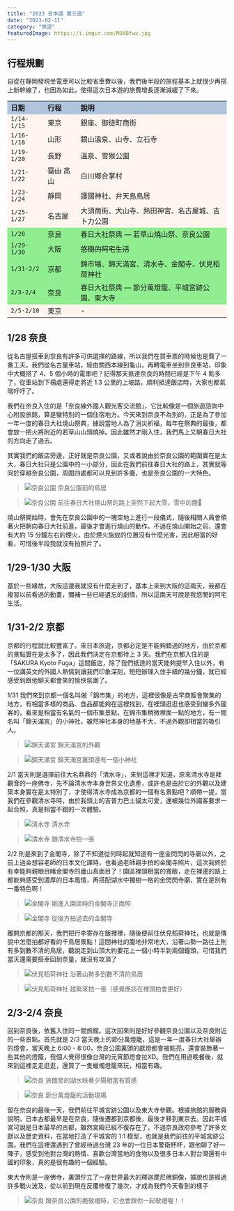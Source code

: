 ```yaml
---
title: "2023 日本遊 第三週"
date: "2023-02-11"
category: "旅遊"
featuredImage: https://i.imgur.com/M5KBfwx.jpg
---
```


## 行程規劃
自從在靜岡發現坐電車可以比較省車費以後，我們後半段的旅程基本上就很少再搭上新幹線了，也因為如此，使得這次日本遊的旅費增長逐漸減緩了下來。

<table bgcolor="SeaShell">
  <tr bgcolor="LightSteelBlue">
    <td><strong>日期</strong></td>
    <td><strong>行程</strong></td>
    <td><strong>說明</strong></td>
  </tr>
  <tr>
    <td><code>1/14-1/15</code></td>
    <td>東京</td>
    <td>銀座、御徒町商街</td>
  </tr>
  <tr>
    <td><code>1/16-1/18</code></td>
    <td>山形</td>
    <td>銀山溫泉、山寺、立石寺</td>
  </tr>
  <tr>
    <td><code>1/19-1/20</code></td>
    <td>長野</td>
    <td>溫泉、雪猴公園</td>
  </tr>
  <tr>
    <td><code>1/21-1/22</code></td>
    <td><s>富山</s> 高山</td>
    <td>白川鄉合掌村</td>
  </tr>
  <tr>
    <td><code>1/23-1/24</code></td>
    <td>靜岡</td>
    <td>護國神社、弁天島鳥居</td>
  </tr>
  <tr>
    <td><code>1/25-1/27</code></td>
    <td>名古屋</td>
    <td>大須商街、犬山寺、熱田神宮、名古屋城、吉卜力公園</td>
  </tr>
  <tr bgcolor="LightGreen">
    <td><code>1/28</code></td>
    <td>奈良</td>
    <td>春日大社祭典 — 若草山燒山祭、奈良公園</td>
  </tr>
  <tr bgcolor="LightGreen">
    <td><code>1/29-1/30</code></td>
    <td>大阪</td>
    <td><s>悠閒的阿宅生活</s></td>
  </tr>
  <tr bgcolor="LightGreen">
    <td><code>1/31-2/2</code></td>
    <td>京都</td>
    <td>錦市場、錦天滿宮、清水寺、金閣寺、伏見稻荷神社</td>
  </tr>
  <tr bgcolor="LightGreen">
    <td><code>2/3-2/4</code></td>
    <td>奈良</td>
    <td>春日大社祭典 — 節分萬燈籠、平城宮跡公園、東大寺</td>
  </tr>
  <tr>
    <td><code>2/5-2/10</code></td>
    <td>東京</td>
    <td>-</td>
  </tr>
</table>

## 1/28 奈良
從名古屋搭車到奈良有許多可供選擇的路線，所以我們在買車票的時候也是費了一番工夫。我們從名古屋車站，經由關西本線到龜山，再轉電車坐到奈良車站，印象中大概搭了 4、5 個小時的電車吧？記得那天抵達奈良的時間已經是下午 4 點多了，從車站到下榻處還得走將近 1.3 公里的上坡路，順利抵達飯店時，大家也都氣喘吁吁了。

我們在奈良入住的是「奈良線外國人觀光客交流館」，它比較像是一個旅遊諮詢中心附設旅館，算是蠻特別的一個住宿地方。今天來到奈良不為別的，正是為了參加一年一度的春日大社燒山祭典，據說當地人為了消災祈福，每年在祭典的最後，都會放一把火將附近的若草山山頭燒掉。因此雖然才剛入住，我們馬上又朝春日大社的方向走了過去。

其實我們的飯店旁邊，正好就是奈良公園，又或者說由於奈良公園的範圍實在是太大，春日大社只是公園中的一小部分，因此在我們前往春日大社的路上，其實就等同於穿越奈良公園，周圍四處都可以見到許多鹿，也是奈良公園的一大特色。

> ![奈良公園](https://i.imgur.com/3SLh1dD.jpg)
> 奈良公園前的鳥居

> ![奈良公園](https://i.imgur.com/zadCwYE.jpg)
> 前往春日大社燒山祭的路上突然下起大雪，雪中的鹿🦌

燒山祭開始時，會先在奈良公園中的一塊空地上進行一段儀式，隨後相關人員會領著火把朝向春日大社前進，最後才會進行燒山的動作。不過在燒山開始之前，還會有大約 15 分鐘左右的煙火，由於煙火施放的位置沒有什麼光害，因此相當的好看，可惜後半段我就沒有拍照片了。

## 1/29-1/30 大阪
基於一些緣故，大阪這邊我就沒有什麼走到了，基本上來到大阪的這兩天，我都在複習以前看過的動畫，彌補一些已經遺忘的劇情，所以這兩天可說是我悠閒的阿宅生活。

## 1/31-2/2 京都
京都的行程就比較豐富了。來日本旅遊，京都必定是不能夠錯過的地方，由於京都的景點實在是太多了，因此我們決定在京都待上 3 天。我們在京都入住的是「SAKURA Kyoto Fuga」這間飯店，除了我們抵達的當天能夠提早入住以外，有一位講英文的外國人熱情到讓我們印象深刻，短短辦理入住手續的幾分鐘，就已經感受到跟他聊天都會笑的愉快氛圍了。

1/31 我們來到京都一個名叫做「錦市集」的地方，這裡很像是古早商販會聚集的地方，有相當多樣的商品、食品都能夠在這裡找到，在裡頭逛逛也感受到蠻多外國客的，看來是相當有名氣的一個市集景點。在錦市集稍微裡面一點的地方，有一間名叫「錦天滿宮」的小神社，雖然神社本身的地基不大，不過外觀卻相當的吸引人。

> ![錦天滿宮](https://i.imgur.com/4z8tYjE.jpg)
> 錦天滿宮的外觀

> ![錦天滿宮](https://i.imgur.com/VA5VFxv.jpg)
> 錦天滿宮裏頭還有一個小神社

2/1 當天則是選擇前往大名鼎鼎的「清水寺」，來到這裡才知道，原來清水寺是拜觀音的一座佛寺，先不論清水寺本身世界文化遺產，或許也是由於它的外觀以及建築本身實在是太特別了，才使得清水寺成為京都的一個有名景點吧？順帶一提，當我們在參觀清水寺時，由於我頭上的吉普力巴士貓太可愛，還被幾位外國客要求一起合照，真是相當不錯的一次體驗。

> ![清水寺](https://i.imgur.com/vtDZZHr.jpg)
> 清水寺

> ![清水寺](https://i.imgur.com/YzcWsAh.jpg)
> 跟清水寺拍一張

2/2 則是來到了金閣寺，除了不知道從何時起就知道有一座金閃閃的寺廟以外，之前上過金想容老師的日本文化課時，也看過老師親手拍的金閣寺照片，這次我終於有幸能夠親眼目睹金閣寺的廬山真面目了！園區裡頭相當的寬敞，走在裡邊的路上都能夠感受到濃厚的日本風情，再搭配湖水中獨樹一格的金閃閃寺廟，實在是別有一番特色啊！

> ![金閣寺](https://i.imgur.com/1RuXAKe.jpg)
> 剛進入園區時的金閣寺正面照

> ![金閣寺](https://i.imgur.com/fkGWdBo.jpg)
> 從後方拍過去的金閣寺

離開京都的那天，我們把行李寄存在飯裡裡，隨後便前往伏見稻荷神社，也就是傳說中怎麼拍都好看的千鳥居景點！這間神社的腹地非常地大，沿著山勢一路往上則有多到數不清的鳥居，聽說走到山頂大約要花上一個小時半到兩個鐘頭，可惜我們當天還需要搭車回到奈量，就沒有攻頂了

> ![伏見稻荷神社](https://i.imgur.com/1PKeyN6.jpg)
> 沿著山勢多到數不清的鳥居

> ![伏見稻荷神社](https://i.imgur.com/joVj86y.jpg)
> 趕緊來拍一張（感覺應該在裡頭拍會更好）

## 2/3-2/4 奈良
回到奈良後，依舊入住同一間旅館。這次回來則是好好參觀奈良公園以及奈良附近的一些景點。首先就是 2/3 當天晚上的節分萬燈籠，這是一年一度春日大社舉辦的燈會，當天晚上 6:00 - 8:00，奈良公園裏頭的獻燈都會被點亮，還會裝飾著一些其他的燈籠，我個人覺得很像台灣的元宵節燈會拉XD。我們在用過晚餐後，就來到這裡走走逛逛，還買了一隻蠟燭燈籠來玩，相當有趣。

> ![奈良](https://i.imgur.com/M5KBfwx.jpg)
> 旅館旁的湖水映著夕陽相當有質感

> ![奈良](https://i.imgur.com/zucWiFl.jpg)
> 節分萬燈籠的活動現場

留在奈良的最後一天，我們前往平城宮跡公園以及東大寺參觀。根據旅館的服務員說明，日本古都最早是在奈良，隨後遷都到京都後，最後才移到東京去。因此平城宮可說是日本最早的古都，雖然宮殿已經不復存在了，不過奈良政府參考了許多文獻以及歷史資料，在當地打造了平城宮的 1:1 模型，也就是我們前往的平城宮跡公園。我們在這裡還遇到了曾經待過台灣 23 年的一位日本警衛杯杯，跟他聊了好一陣子，感受到他對台灣的熱情、喜歡台灣當地的食物以及很多日本人對台灣還有中國的印象，真的是很有趣的一個經驗。

東大寺則是一座佛寺，裏頭佇立了一座世界最大的釋迦摩尼佛銅像，據說也是經過許多戰火波及，從以前到現在反覆修復了幾次，才成為我們今天看到的樣子

> ![奈良](https://i.imgur.com/1bp5KSK.jpg)
> 跟奈良公園的鹿敬禮時，它也會跟你一起敬禮喔！！

